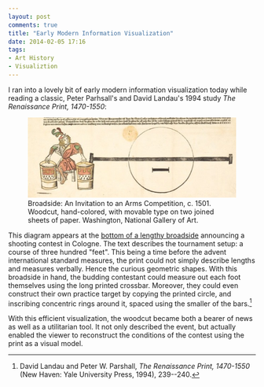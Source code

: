 ```yaml
---
layout: post
comments: true
title: "Early Modern Information Visualization"
date: 2014-02-05 17:16
tags: 
- Art History
- Visualiztion
---
```


I ran into a lovely bit of early modern information visualization today while reading a classic, Peter Parhsall's and David Landau's 1994 study *The Renaissance Print, 1470-1550*:

<figure>
<a href="http://www.nga.gov/content/ngaweb/Collection/art-object-page.41318.html"><img src="/assets/images-display/shooting-woodcut.jpg" alt="Broadside: An Invitation to an Arms Competition, c. 1501. Woodcut, hand-colored, with movable type on two joined sheets of paper. Washington, National Gallery of Art." /></a>
<figcaption>Broadside: An Invitation to an Arms Competition, c. 1501. Woodcut, hand-colored, with movable type on two joined sheets of paper. Washington, National Gallery of Art.</figcaption>
</figure>

This diagram appears at the [bottom of a lengthy broadside](http://www.nga.gov/content/ngaweb/Collection/art-object-page.41318.html) announcing a shooting contest in Cologne.
The text describes the tournament setup: a course of three hundred "feet".
This being a time before the advent international standard measures, the print could not simply describe lengths and measures verbally.
Hence the curious geometric shapes.
With this broadside in hand, the budding contestant could measure out each foot themselves using the long printed crossbar.
Moreover, they could even construct their own practice target by copying the printed circle, and inscribing concentric rings around it, spaced using the smaller of the bars.[^print]

[^print]: David Landau and Peter W. Parshall, *The Renaissance Print, 1470-1550* (New Haven: Yale University Press, 1994), 239--240.

With this efficient visualization, the woodcut became both a bearer of news as well as a utilitarian tool.
It not only described the event, but actually enabled the viewer to reconstruct the conditions of the contest using the print as a visual model.
